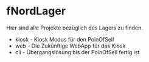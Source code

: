 # fNordLager

Hier sind alle Projekte bezüglich des Lagers zu finden.

* kiosk - Kiosk Modus für den PoinOfSell
* web - Die Zukünftige WebApp für das Kiosk
* cli - Übergangslösung bis der PoinOfSell fertig ist